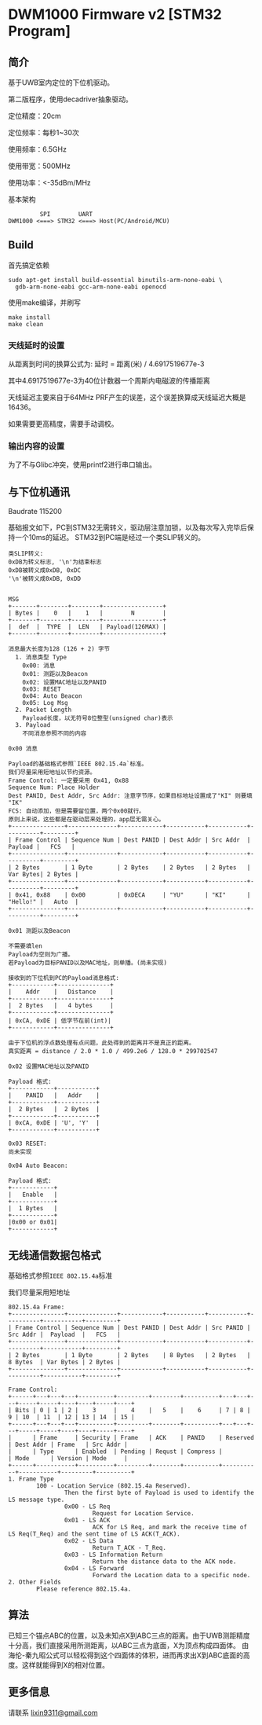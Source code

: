 # DWM1000 Firmware v2 [STM32 Program]

## 简介
基于UWB室内定位的下位机驱动。

第二版程序，使用decadriver抽象驱动。

定位精度：20cm

定位频率：每秒1~30次

使用频率：6.5GHz

使用带宽：500MHz

使用功率：<-35dBm/MHz

基本架构
~~~
         SPI        UART
DWM1000 <===> STM32 <===> Host(PC/Android/MCU)
~~~

## Build
首先搞定依赖

```shell
sudo apt-get install build-essential binutils-arm-none-eabi \
  gdb-arm-none-eabi gcc-arm-none-eabi openocd
```

使用make编译，并刷写

```shell
make install
make clean
```

### 天线延时的设置

从距离到时间的换算公式为:
延时 = 距离(米) / 4.6917519677e-3

其中4.6917519677e-3为40位计数器一个周斯内电磁波的传播距离

天线延迟主要来自于64MHz PRF产生的误差，这个误差换算成天线延迟大概是16436。

如果需要更高精度，需要手动调校。


### 输出内容的设置

为了不与Glibc冲突，使用printf2进行串口输出。

## 与下位机通讯

Baudrate 115200

基础报文如下，PC到STM32无需转义，驱动层注意加锁，以及每次写入完毕后保持一个10ms的延迟。
STM32到PC端是经过一个类SLIP转义的。
~~~
类SLIP转义:
0xDB为转义标志, '\n'为结束标志
0xDB被转义成0xDB, 0xDC
'\n'被转义成0xDB, 0xDD


MSG
+-------+--------+--------+-----------------+
| Bytes |    0   |    1   |        N        |
+-------+--------+--------+-----------------+
|  def  |  TYPE  |  LEN   | Payload(126MAX) |
+-------+--------+--------+-----------------+

消息最大长度为128 (126 + 2) 字节
  1. 消息类型 Type
    0x00: 消息
    0x01: 测距以及Beacon
    0x02: 设置MAC地址以及PANID
    0x03: RESET
    0x04: Auto Beacon
    0x05: Log Msg
  2. Packet Length
    Payload长度，以无符号8位整型(unsigned char)表示
  3. Payload
    不同消息参照不同的内容

0x00 消息

Payload的基础格式参照`IEEE 802.15.4a`标准。
我们尽量采用短地址以节约资源。
Frame Control: 一定要采用 0x41, 0x88
Sequence Num: Place Holder
Dest PANID, Dest Addr, Src Addr: 注意字节序，如果目标地址设置成了"KI" 则要填 "IK"
FCS: 自动添加，但是需要留位置，两个0x00就行。
原则上来说，这些都是在驱动层来处理的，app层无需关心。
+---------------+--------------+------------+-----------+-----------+----------+---------+
| Frame Control | Sequence Num | Dest PANID | Dest Addr | Src Addr  |  Payload |   FCS   |
+---------------+--------------+------------+-----------+-----------+----------+---------+
| 2 Bytes       | 1 Byte       | 2 Bytes    | 2 Bytes   | 2 Bytes   | Var Bytes| 2 Bytes |
+---------------+--------------+------------+-----------+-----------+----------+---------+
| 0x41, 0x88    | 0x00         | 0xDECA     | "YU"      | "KI"      | "Hello!" |   Auto  |
+---------------+--------------+------------+-----------+-----------+----------+---------+

0x01 测距以及Beacon

不需要填len
Payload为空则为广播。
若Payload为目标PANID以及MAC地址，则单播。(尚未实现)

接收到的下位机到PC的Payload消息格式:
+------------+---------------+
|    Addr    |   Distance    |
+------------+---------------+
|  2 Bytes   |   4 bytes     |
+------------+---------------+
| 0xCA, 0xDE | 低字节在前(int)|
+------------+---------------+

由于下位机的浮点数处理有点问题，此处得到的距离并不是真正的距离。
真实距离 = distance / 2.0 * 1.0 / 499.2e6 / 128.0 * 299702547

0x02 设置MAC地址以及PANID

Payload 格式:
+------------+-----------+
|    PANID   |   Addr    |
+------------+-----------+
|  2 Bytes   |  2 Bytes  |
+------------+-----------+
| 0xCA, 0xDE | 'U', 'Y'  |
+------------+-----------+

0x03 RESET:
尚未实现

0x04 Auto Beacon:

Payload 格式:
+------------+
|   Enable   |
+------------+
|  1 Bytes   |
+------------+
|0x00 or 0x01|
+------------+

~~~

## 无线通信数据包格式
基础格式参照`IEEE 802.15.4a`标准

我们尽量采用短地址
~~~
802.15.4a Frame:
+---------------+--------------+------------+-----------+-----------+----------+-----------+---------+
| Frame Control | Sequence Num | Dest PANID | Dest Addr | Src PANID | Src Addr |  Payload  |   FCS   |
+---------------+--------------+------------+-----------+-----------+----------+-----------+---------+
| 2 Bytes       | 1 Byte       | 2 Bytes    | 8 Bytes   | 2 Bytes   | 8 Bytes  | Var Bytes | 2 Bytes |
+---------------+--------------+------------+-----------+-----------+----------+-----------+---------+

Frame Control:
+------+---+---+---+----------+---------+--------+----------+---+---+---+-----+-----+----+----+-----+----+
| Bits | 0 | 1 | 2 |    3     |    4    |   5    |    6     | 7 | 8 | 9 | 10  | 11  | 12 | 13 | 14  | 15 |
+------+---+---+---+----------+---------+--------+----------+---+---+---+-----+-----+----+----+-----+----+
|      | Frame     | Security | Frame   | ACK    | PANID    | Reserved  | Dest Addr | Frame   | Src Addr |
|      | Type      | Enabled  | Pending | Requst | Compress |           | Mode      | Version | Mode     |
+------+-----------+----------+---------+--------+----------+-----------+-----------+---------+----------+
1. Frame Type
        100 - Location Service (802.15.4a Reserved).
                Then the first byte of Payload is used to identify the LS message type.
                0x00 - LS Req
                        Request for Location Service.
                0x01 - LS ACK
                        ACK for LS Req, and mark the receive time of LS Req(T_Req) and the sent time of LS ACK(T_ACK).
                0x02 - LS Data
                        Return T_ACK - T_Req.
                0x03 - LS Information Return
                        Return the distance data to the ACK node.
                0x04 - LS Forward
                        Forward the Location data to a specific node.
2. Other Fields
        Please reference 802.15.4a.
~~~

## 算法
已知三个锚点ABC的位置，以及未知点X到ABC三点的距离。由于UWB测距精度十分高，我们直接采用所测距离，以ABC三点为底面，X为顶点构成四面体。
由海伦-秦九昭公式可以轻松得到这个四面体的体积，进而再求出X到ABC底面的高度。这样就能得到X的相对位置。

## 更多信息
请联系 lixin9311@gmail.com
